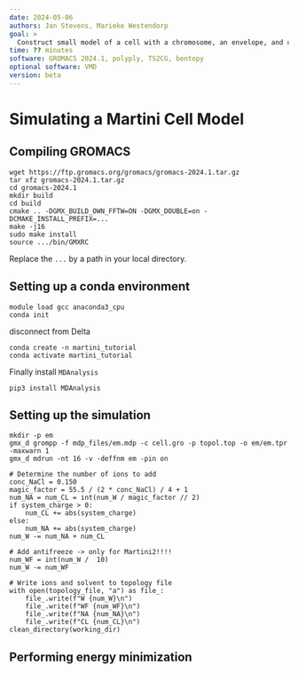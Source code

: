 ```yaml
---
date: 2024-05-06
authors: Jan Stevens, Marieke Westendorp
goal: >
  Construct small model of a cell with a chromosome, an envelope, and cytosolic proteins and metabolites.
time: ?? minutes
software: GROMACS 2024.1, polyply, TS2CG, bentopy
optional software: VMD
version: beta
---
```


# Simulating a Martini Cell Model

## Compiling GROMACS


```
wget https://ftp.gromacs.org/gromacs/gromacs-2024.1.tar.gz
tar xfz gromacs-2024.1.tar.gz
cd gromacs-2024.1
mkdir build
cd build
cmake .. -DGMX_BUILD_OWN_FFTW=ON -DGMX_DOUBLE=on -DCMAKE_INSTALL_PREFIX=...
make -j16
sudo make install
source .../bin/GMXRC
```

Replace the `...` by a path in your local directory.

## Setting up a conda environment

```
module load gcc anaconda3_cpu
conda init
```

disconnect from Delta

```
conda create -n martini_tutorial
conda activate martini_tutorial
```
Finally install `MDAnalysis`

```
pip3 install MDAnalysis
```


## Setting up the simulation

```
mkdir -p em
gmx_d grompp -f mdp_files/em.mdp -c cell.gro -p topol.top -o em/em.tpr -maxwarn 1
gmx_d mdrun -nt 16 -v -deffnm em -pin on
```

```
# Determine the number of ions to add
conc_NaCl = 0.150
magic_factor = 55.5 / (2 * conc_NaCl) / 4 + 1
num_NA = num_CL = int(num_W / magic_factor // 2)
if system_charge > 0:
    num_CL += abs(system_charge)
else:
    num_NA += abs(system_charge)
num_W -= num_NA + num_CL

# Add antifreeze -> only for Martini2!!!!
num_WF = int(num_W /  10)
num_W -= num_WF

# Write ions and solvent to topology file
with open(topology_file, "a") as file_:
    file_.write(f"W {num_W}\n")
    file_.write(f"WF {num_WF}\n")
    file_.write(f"NA {num_NA}\n")
    file_.write(f"CL {num_CL}\n")
clean_directory(working_dir)

```

## Performing energy minimization

